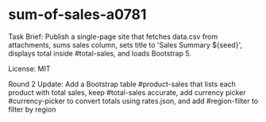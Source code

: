 # sum-of-sales-a0781

Task Brief:
Publish a single-page site that fetches data.csv from attachments, sums sales column, sets title to 'Sales Summary ${seed}', displays total inside #total-sales, and loads Bootstrap 5.

License: MIT

Round 2 Update:
Add a Bootstrap table #product-sales that lists each product with total sales, keep #total-sales accurate, add currency picker #currency-picker to convert totals using rates.json, and add #region-filter to filter by region